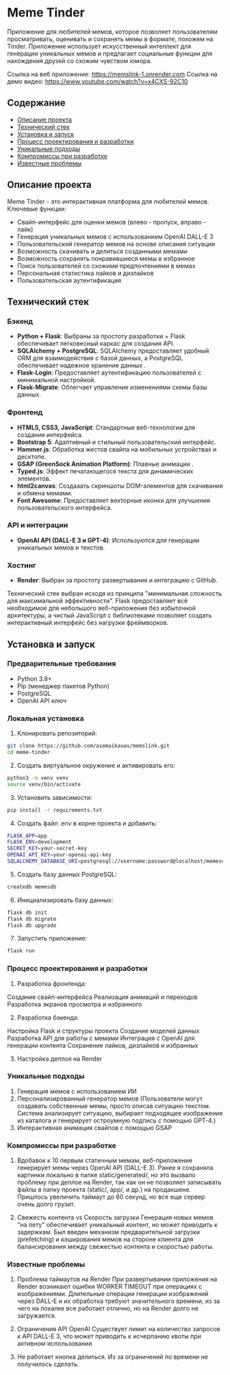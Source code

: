 # Meme Tinder

Приложение для любителей мемов, которое позволяет пользователям просматривать, оценивать и сохранять мемы в формате, похожем на Tinder. Приложение использует искусственный интеллект для генерации уникальных мемов и предлагает социальные функции для нахождения друзей со схожим чувством юмора.

Ссылка на веб приложение: https://memslink-1.onrender.com 
Ссылка на демо видео: https://www.youtube.com/watch?v=x4CXS-92C10
## Содержание

- [Описание проекта](#описание-проекта)
- [Технический стек](#технический-стек)
- [Установка и запуск](#установка-и-запуск)
- [Процесс проектирования и разработки](#процесс-проектирования-и-разработки)
- [Уникальные подходы](#уникальные-подходы)
- [Компромиссы при разработке](#компромиссы-при-разработке)
- [Известные проблемы](#известные-проблемы)

## Описание проекта

Meme Tinder - это интерактивная платформа для любителей мемов. Ключевые функции:

- Свайп-интерфейс для оценки мемов (влево - пропуск, вправо - лайк)
- Генерация уникальных мемов с использованием OpenAI DALL-E 3
- Пользовательский генератор мемов на основе описания ситуации
- Возможность скачивать и делиться созданными мемами
- Возможность сохранять понравившиеся мемы в избранное
- Поиск пользователей со схожими предпочтениями в мемах
- Персональная статистика лайков и дизлайков
- Пользовательская аутентификация

## Технический стек

### Бэкенд
- **Python + Flask**: Выбраны за простоту разработки + Flask обеспечивает легковесный каркас для создания API.
- **SQLAlchemy + PostgreSQL**: SQLAlchemy предоставляет удобный ORM для взаимодействия с базой данных, а PostgreSQL обеспечивает надежное хранение данных .
- **Flask-Login**: Предоставляет аутентификацию пользователей с минимальной настройкой.
- **Flask-Migrate**: Облегчает управление изменениями схемы базы данных.

### Фронтенд
- **HTML5, CSS3, JavaScript**: Стандартные веб-технологии для создания интерфейса.
- **Bootstrap 5**: Адаптивный и стильный пользовательский интерфейс.
- **Hammer.js**: Обработка жестов свайпа на мобильных устройствах и десктопе.
- **GSAP (GreenSock Animation Platform)**: Плавные анимации .
- **Typed.js**: Эффект печатающегося текста для динамических элементов.
- **html2canvas**: Создааать скриншоты DOM-элементов для скачивания и обмена мемами.
- **Font Awesome**: Предоставляет векторные иконки для улучшения пользовательского интерфейса.

### API и интеграции
- **OpenAI API (DALL-E 3 и GPT-4)**: Используются для генерации уникальных мемов и текстов.

### Хостинг
- **Render**: Выбран за простоту развертывания и интеграцию с GitHub.

Технический стек выбран исходя из принципа "минимальная сложность для максимальной эффективности". Flask предоставляет всё необходимое для небольшого веб-приложения без избыточной архитектуры, а чистый JavaScript с библиотеками позволяет создать интерактивный интерфейс без нагрузки фреймворков.

## Установка и запуск

### Предварительные требования
- Python 3.8+
- Pip (менеджер пакетов Python)
- PostgreSQL
- OpenAI API ключ

### Локальная установка

1. Клонировать репозиторий:
  ```bash
  git clone https://github.com/asemaikauas/memslink.git
  cd meme-tinder
```

2. Создать виртуальное окружение и активировать его:
```bash
python3 -m venv venv
source venv/bin/activate
```
3. Установить зависимости:
```bash 
pip install -r requirements.txt
```
4. Создать файл .env в корне проекта и добавить: 
```bash 
FLASK_APP=app
FLASK_ENV=development
SECRET_KEY=your-secret-key
OPENAI_API_KEY=your-openai-api-key
SQLALCHEMY_DATABASE_URI=postgresql://username:password@localhost/memesdb
```
5. Создать базу данных PostgreSQL:
```bash 
createdb memesdb
```
6. Инициализировать базу данных:
```bash 
flask db init
flask db migrate
flask db upgrade
```
7. Запустить приложение:
```bash 
flask run 
```
### Процесс проектирования и разработки
1.  Разработка фронтенда:

Создание свайп-интерфейса
Реализация анимаций и переходов
Разработка экранов просмотра и избранного


2. Разработка бэкенда:

Настройка Flask и структуры проекта
Создание моделей данных
Разработка API для работы с мемами
Интеграция с OpenAI для генерации контента
Cохранение лайков, дизлайков и избранных 

3. Настройка деплоя на Render


### Уникальные подходы
1. Генерация мемов с использованием ИИ 
2. Персонализированный генератор мемов (Пользователи могут создавать собственные мемы, просто описав ситуацию текстом. Система анализирует ситуацию, выбирает подходящее изображение из каталога и генерирует остроумную подпись с помощью GPT-4.) 
3. Интерактивная анимация свайпов c помощью GSAP

### Компромиссы при разработке
1. Вдобавок к 10 первым статичным мемам, веб-приложение генерирует мемы через OpenAI API (DALL-E 3). Ранее я сохраняла картинки локально в папке static/generated/, но это вызвало проблему при деплое на Render, так как он не позволяет записывать файлы в папку проекта (static/, app/, и др.) на продакшене. Пришлось увеличить таймаут до 60 секунд, но все еще сервер очень долго грузит. 

2. Свежесть контента vs Скорость загрузки
Генерация новых мемов "на лету" обеспечивает уникальный контент, но может приводить к задержкам. Был введен механизм предварительной загрузки (prefetching) и кэширования мемов на стороне клиента для балансирования между свежестью контента и скоростью работы.

### Известные проблемы
1. Проблема таймаутов на Render
При развертывании приложения на Render возникают ошибки WORKER TIMEOUT при операциях с изображениями.  Длительные операции генерации изображений через DALL-E и их обработка требуют значительного времени, из за чего на локалке все работает отлично, но на Render долго не загружается. 

2. Ограничения API OpenAI
Существует лимит на количество запросов к API DALL-E 3, что может приводить к исчерпанию квоты при активном использовании

3. Не работает кнопка делиться. Из за ограничений по времени не получилось сделать. 










